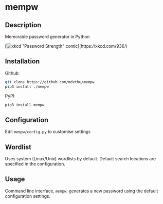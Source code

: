 # mempw

## Description
Memorable password generator in Python

[![xkcd "Password Strength" comic](https://imgs.xkcd.com/comics/password_strength.png "https://xkcd.com/936/")](https://xkcd.com/936/)

## Installation
Github:
```bash
git clone https://github.com/mdvthu/mempw
pip3 install ./mempw
```
PyPI:
```bash
pip3 install mempw
```

## Configuration
Edit `mempw/config.py` to customise settings

## Wordlist
Uses system (Linux/Unix) wordlists by default.
Default search locations are specified in the configuration.

## Usage
Command line interface, `mempw`, generates a new password using the
default configuration settings.
